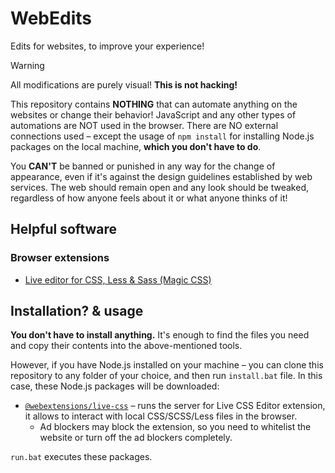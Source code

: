 # WebEdits

Edits for websites, to improve your experience!

> [!WARNING]
> All modifications are purely visual! **This is not hacking!**
>
> This repository contains **NOTHING** that can automate anything on the websites or change their behavior! JavaScript and any other types of automations are NOT used in the browser. There are NO external connections used – except the usage of `npm install` for installing Node.js packages on the local machine, **which you don't have to do**.
>
> You **CAN'T** be banned or punished in any way for the change of appearance, even if it's against the design guidelines established by web services. The web should remain open and any look should be tweaked, regardless of how anyone feels about it or what anyone thinks of it!

## Helpful software

### Browser extensions

- [Live editor for CSS, Less & Sass (Magic CSS)](https://github.com/webextensions/live-css-editor)

## Installation? & usage

**You don't have to install anything.** It's enough to find the files you need and copy their contents into the above-mentioned tools.

However, if you have Node.js installed on your machine – you can clone this repository to any folder of your choice, and then run `install.bat` file. In this case, these Node.js packages will be downloaded:

- [`@webextensions/live-css`](https://www.npmjs.com/package/@webextensions/live-css) – runs the server for Live CSS Editor extension, it allows to interact with local CSS/SCSS/Less files in the browser.
    - Ad blockers may block the extension, so you need to whitelist the website or turn off the ad blockers completely.

`run.bat` executes these packages.